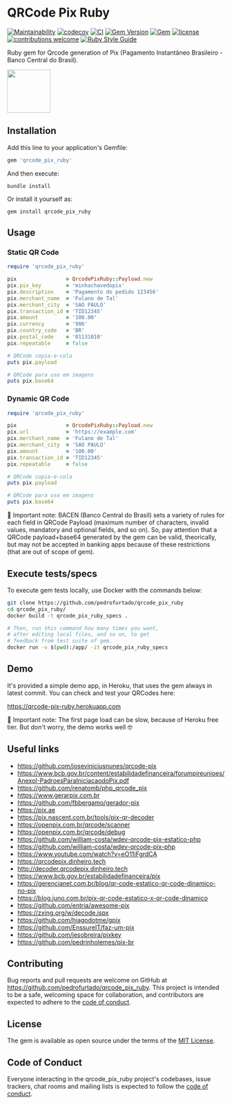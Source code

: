 # QRCode Pix Ruby

[![Maintainability](https://api.codeclimate.com/v1/badges/ff1952ca066c27953773/maintainability)](https://codeclimate.com/github/pedrofurtado/qrcode_pix_ruby/maintainability)
[![codecov](https://codecov.io/gh/pedrofurtado/qrcode_pix_ruby/branch/master/graph/badge.svg?token=OK3S19R5CG)](https://codecov.io/gh/pedrofurtado/qrcode_pix_ruby)
[![CI](https://github.com/pedrofurtado/qrcode_pix_ruby/actions/workflows/ci.yml/badge.svg)](https://github.com/pedrofurtado/qrcode_pix_ruby/actions/workflows/ci.yml)
[![Gem Version](https://badge.fury.io/rb/qrcode_pix_ruby.svg)](https://badge.fury.io/rb/qrcode_pix_ruby)
[![Gem](https://img.shields.io/gem/dt/qrcode_pix_ruby.svg)]()
[![license](https://img.shields.io/github/license/pedrofurtado/qrcode_pix_ruby.svg)]()
[![contributions welcome](https://img.shields.io/badge/contributions-welcome-brightgreen.svg?style=flat)](https://github.com/pedrofurtado/qrcode_pix_ruby)
[![Ruby Style Guide](https://img.shields.io/badge/code_style-rubocop-brightgreen.svg)](https://github.com/rubocop/rubocop)

Ruby gem for Qrcode generation of Pix (Pagamento Instantâneo Brasileiro - Banco Central do Brasil).

<img style="max-width: 100%;" src="https://github.com/pedrofurtado/qrcode_pix_ruby/blob/master/pix_logo.png?raw=true" height="100px" />

## Installation

Add this line to your application's Gemfile:

```ruby
gem 'qrcode_pix_ruby'
```

And then execute:

    bundle install

Or install it yourself as:

    gem install qrcode_pix_ruby

## Usage

### Static QR Code

```ruby
require 'qrcode_pix_ruby'

pix                = QrcodePixRuby::Payload.new
pix.pix_key        = 'minhachavedopix'
pix.description    = 'Pagamento do pedido 123456'
pix.merchant_name  = 'Fulano de Tal'
pix.merchant_city  = 'SAO PAULO'
pix.transaction_id = 'TID12345'
pix.amount         = '100.00'
pix.currency       = '986'
pix.country_code   = 'BR'
pix.postal_code    = '01131010'
pix.repeatable     = false

# QRCode copia-e-cola
puts pix.payload

# QRCode para uso em imagens
puts pix.base64
```

### Dynamic QR Code

```ruby
require 'qrcode_pix_ruby'

pix                = QrcodePixRuby::Payload.new
pix.url            = 'https://example.com'
pix.merchant_name  = 'Fulano de Tal'
pix.merchant_city  = 'SAO PAULO'
pix.amount         = '100.00'
pix.transaction_id = 'TID12345'
pix.repeatable     = false

# QRCode copia-e-cola
puts pix.payload

# QRCode para uso em imagens
puts pix.base64
```

🚨 Important note: BACEN (Banco Central do Brasil) sets a variety of rules for each field in QRCode Payload (maximum number of characters, invalid values, mandatory and optional fields, and so on). So, pay attention that a QRCode payload+base64 generated by the gem can be valid, theorically, but may not be accepted in banking apps because of these restrictions (that are out of scope of gem).

## Execute tests/specs

To execute gem tests locally, use Docker with the commands below:

```bash
git clone https://github.com/pedrofurtado/qrcode_pix_ruby
cd qrcode_pix_ruby/
docker build -t qrcode_pix_ruby_specs .

# Then, run this command how many times you want,
# after editing local files, and so on, to get
# feedback from test suite of gem.
docker run -v $(pwd):/app/ -it qrcode_pix_ruby_specs
```

## Demo

It's provided a simple demo app, in Heroku, that uses the gem always in latest commit. You can check and test your QRCodes here:

https://qrcode-pix-ruby.herokuapp.com

🚨 Important note: The first page load can be slow, because of Heroku free tier. But don't worry, the demo works well 🤓

## Useful links

* https://github.com/joseviniciusnunes/qrcode-pix
* https://www.bcb.gov.br/content/estabilidadefinanceira/forumpireunioes/AnexoI-PadroesParaIniciacaodoPix.pdf
* https://github.com/renatomb/php_qrcode_pix
* https://www.gerarpix.com.br
* https://github.com/fbbergamo/gerador-pix
* https://pix.ae
* https://pix.nascent.com.br/tools/pix-qr-decoder
* https://openpix.com.br/qrcode/scanner
* https://openpix.com.br/qrcode/debug
* https://github.com/william-costa/wdev-qrcode-pix-estatico-php
* https://github.com/william-costa/wdev-qrcode-pix-php
* https://www.youtube.com/watch?v=eO11iFgrdCA
* https://qrcodepix.dinheiro.tech
* http://decoder.qrcodepix.dinheiro.tech
* https://www.bcb.gov.br/estabilidadefinanceira/pix
* https://gerencianet.com.br/blog/qr-code-estatico-qr-code-dinamico-no-pix
* https://blog.juno.com.br/pix-qr-code-estatico-x-qr-code-dinamico
* https://github.com/entria/awesome-pix
* https://zxing.org/w/decode.jspx
* https://github.com/hiagodotme/gpix
* https://github.com/EnssureIT/faz-um-pix
* https://github.com/jesobreira/pixkey
* https://github.com/pedrinholemes/pix-br

## Contributing

Bug reports and pull requests are welcome on GitHub at https://github.com/pedrofurtado/qrcode_pix_ruby. This project is intended to be a safe, welcoming space for collaboration, and contributors are expected to adhere to the [code of conduct](https://github.com/pedrofurtado/qrcode_pix_ruby/blob/master/CODE_OF_CONDUCT.md).

## License

The gem is available as open source under the terms of the [MIT License](https://opensource.org/licenses/MIT).

## Code of Conduct

Everyone interacting in the qrcode_pix_ruby project's codebases, issue trackers, chat rooms and mailing lists is expected to follow the [code of conduct](https://github.com/pedrofurtado/qrcode_pix_ruby/blob/master/CODE_OF_CONDUCT.md).
